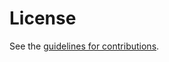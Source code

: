 # License

See the
[guidelines for contributions](https://github.com/larseggert/ietf-and-trust/blob//CONTRIBUTING.md).
